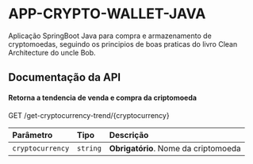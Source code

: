 # APP-CRYPTO-WALLET-JAVA

Aplicação SpringBoot Java para compra e armazenamento de cryptomoedas, seguindo os principios de boas praticas do livro Clean Architecture do uncle Bob. 

## Documentação da API

#### Retorna a tendencia de venda e compra da criptomoeda

  GET /get-cryptocurrency-trend/{cryptocurrency}

| Parâmetro   | Tipo       | Descrição                           |
| :---------- | :--------- | :---------------------------------- |
| `cryptocurrency` | `string` | **Obrigatório**. Nome da criptomoeda |
